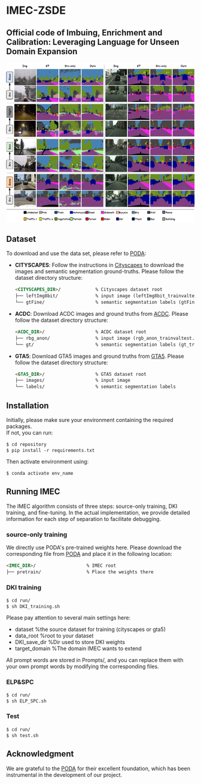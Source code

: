 # IMEC-ZSDE

## Official code of Imbuing, Enrichment and Calibration: Leveraging Language for Unseen Domain Expansion
![image](https://github.com/LanchJL/IMEC-ZSDE/blob/main/IMG/fig_seg.jpg)
## Dataset
To download and use the data set, please refer to [PODA](https://github.com/astra-vision/PODA):
* **CITYSCAPES**: Follow the instructions in [Cityscapes](https://www.cityscapes-dataset.com/)
  to download the images and semantic segmentation ground-truths. Please follow the dataset directory structure:
  ```html
  <CITYSCAPES_DIR>/             % Cityscapes dataset root
  ├── leftImg8bit/              % input image (leftImg8bit_trainvaltest.zip)
  └── gtFine/                   % semantic segmentation labels (gtFine_trainvaltest.zip)
  ```

* **ACDC**: Download ACDC images and ground truths from [ACDC](https://acdc.vision.ee.ethz.ch/download). Please follow the dataset directory structure:
  ```html
  <ACDC_DIR>/                   % ACDC dataset root
  ├── rbg_anon/                 % input image (rgb_anon_trainvaltest.zip)
  └── gt/                       % semantic segmentation labels (gt_trainval.zip)
  ```
 
* **GTA5**: Download GTA5 images and ground truths from [GTA5](https://download.visinf.tu-darmstadt.de/data/from_games/). Please follow the dataset directory structure:
  ```html
  <GTA5_DIR>/                   % GTA5 dataset root
  ├── images/                   % input image 
  └── labels/                   % semantic segmentation labels
  ```

## Installation
Initially, please make sure your environment containing the required packages.	
If not, you can run:
```
$ cd repository
$ pip install -r requirements.txt
```

Then activate environment using:
```
$ conda activate env_name
```

## Running IMEC 
The IMEC algorithm consists of three steps: source-only training, DKI training, and fine-tuning.	In the actual implementation, we provide detailed information for each step of separation to facilitate debugging.	

### source-only training
We directly use PODA's pre-trained weights here. Please download the corresponding file from [PODA](https://github.com/astra-vision/PODA) and place it in the following location:
  ```html
  <IMEC_DIR>/                   % IMEC root
  ├── pretrain/                 % Place the weights there
  ```
  ### DKI training
  ```
$ cd run/
$ sh DKI_training.sh
```
Please pay attention to several main settings here: 
* dataset        %the source dataset for training (cityscapes or gta5)
* data_root        %root to your dataset
* DKI_save_dir        %Dir used to store DKI weights
* target_domain        %The domain IMEC wants to extend

All prompt words are stored in Prompts/, and you can replace them with your own prompt words by modifying the corresponding files.

  ### ELP&SPC
  ```
$ cd run/
$ sh ELP_SPC.sh
```

  ### Test
  ```
$ cd run/
$ sh test.sh
```

## Acknowledgment
We are grateful to the [PODA](https://github.com/astra-vision/PODA) for their excellent foundation, which has been instrumental in the development of our project.


